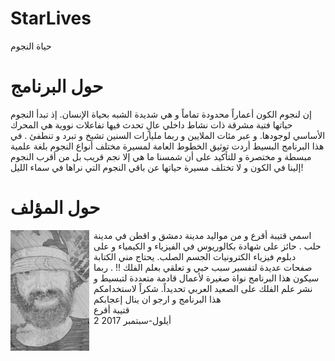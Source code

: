# StarLives
حياة النجوم
<H1>حول البرنامج</H1>
<P>إن لنجوم الكون أعماراً محدودة تماماً و هي شديدة الشبه بحياة الإنسان. إذ تبدأ النجوم حياتها فتية مشرقة ذات نشاط داخلي عالٍ تحدث فيها تفاعلات نووية هي المحرك الأساسي لوجودها. و عبر مئات الملايين و ربما مليارات السنين تشيخ و تبرد و تنطفئ . في هذا البرنامج البسيط أردت توثيق الخطوط العامة لمسيرة مختلف أنواع النجوم بلغة  علمية مبسطة و مختصرة و للتأكيد على أن شمسنا ما هي إلا نجم قريب بل من أقرب النجوم إلينا في الكون و لا تختلف مسيرة حياتها عن باقي النجوم التي نراها في سماء الليل!
</P>
<h1>حول المؤلف</h1>
<p>
<img src="images/kutaibaa.jpg" class="mikimg" style="max-width:25%; float: left; margin-right: 7px;"/>
اسمي قتيبة أقرع و من مواليد مدينة دمشق و اقطن في مدينة حلب . حائز على شهادة بكالوريوس في الفيزياء و الكيمياء و على دبلوم فيزياء الكترونيات الجسم الصلب. 
يحتاج مني الكتابة صفحات عديدة لتفسير سبب حبي و تعلقي بعلم الفلك !! .
ربما سيكون هذا البرنامج نواة صغيرة لأعمال قادمة متعددة لتبسيط و نشر علم الفلك على الصعيد العربي تحديداً.
شكراً لاستخدامكم هذا البرنامج و ارجو ان ينال إعجابكم
<br> 
قتيبة أقرع
<br>2 أيلول-سبتمبر 2017
</p>

